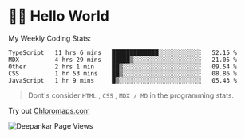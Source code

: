 # 👋🏽 Hello World 

<!--![Deepankar's github stats](https://github-readme-stats.vercel.app/api?username=Deep-Codes&count_private=true&show_icons=true&theme=radical)-->
My Weekly Coding Stats:

<!--START_SECTION:waka-->
```text
TypeScript   11 hrs 6 mins   █████████████░░░░░░░░░░░░   52.15 % 
MDX          4 hrs 29 mins   █████▒░░░░░░░░░░░░░░░░░░░   21.05 % 
Other        2 hrs 1 min     ██▒░░░░░░░░░░░░░░░░░░░░░░   09.54 % 
CSS          1 hr 53 mins    ██▒░░░░░░░░░░░░░░░░░░░░░░   08.86 % 
JavaScript   1 hr 9 mins     █▒░░░░░░░░░░░░░░░░░░░░░░░   05.43 % 
```
<!--END_SECTION:waka-->

> Dont's consider `HTML` , `CSS` , `MDX / MD` in the programming stats.

Try out [Chloromaps.com](https://www.chloromaps.com/)

<p align="left"> <img src="https://komarev.com/ghpvc/?username=Deep-Codes&label=Views&color=blue&style=plastic" alt="Deepankar Page Views" /> </p>

